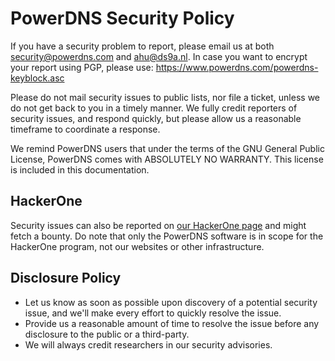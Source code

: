 PowerDNS Security Policy
========================

If you have a security problem to report, please email us at both security@powerdns.com and ahu@ds9a.nl.
In case you want to encrypt your report using PGP, please use: 
https://www.powerdns.com/powerdns-keyblock.asc

Please do not mail security issues to public lists, nor file a ticket, unless we do not get back to you in a timely manner.
We fully credit reporters of security issues, and respond quickly, but please allow us a reasonable timeframe to coordinate a response.

We remind PowerDNS users that under the terms of the GNU General Public License, PowerDNS comes with ABSOLUTELY NO WARRANTY.
This license is included in this documentation.

HackerOne
---------
Security issues can also be reported on [our HackerOne page](https://hackerone.com/powerdns) and might fetch a bounty.
Do note that only the PowerDNS software is in scope for the HackerOne program, not our websites or other infrastructure.

Disclosure Policy
-----------------
- Let us know as soon as possible upon discovery of a potential security issue, and we'll make every effort to quickly resolve the issue.
- Provide us a reasonable amount of time to resolve the issue before any disclosure to the public or a third-party.
- We will always credit researchers in our security advisories.
